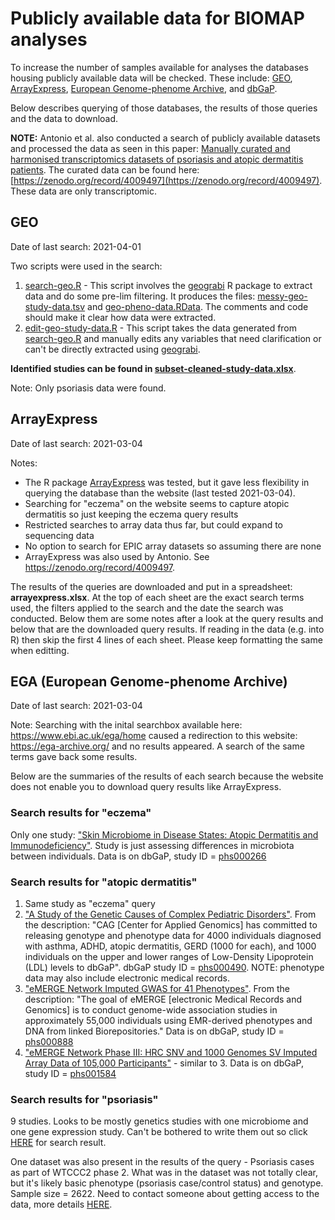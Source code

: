 # Publicly available data for BIOMAP analyses

To increase the number of samples available for analyses the databases housing publicly available data will be checked. These include: [GEO](https://www.ncbi.nlm.nih.gov/geo/), [ArrayExpress](https://www.ebi.ac.uk/arrayexpress/), [European Genome-phenome Archive](https://www.ebi.ac.uk/ega/home), and [dbGaP](https://www.ncbi.nlm.nih.gov/gap/). 

Below describes querying of those databases, the results of those queries and the data to download.

__NOTE:__ Antonio et al. also conducted a search of publicly available datasets and processed the data as seen in this paper: [Manually curated and harmonised transcriptomics datasets of psoriasis and atopic dermatitis patients](https://www.nature.com/articles/s41597-020-00696-8). The curated data can be found here: [https://zenodo.org/record/4009497](https://zenodo.org/record/4009497). These data are only transcriptomic.

## GEO

Date of last search: 2021-04-01

Two scripts were used in the search:
1. [search-geo.R](scripts/search-geo.R) - This script involves the [geograbi](https://github.com/yousefi138/geograbi) R package to extract data and do some pre-lim filtering. It produces the files: [messy-geo-study-data.tsv](data/messy-geo-study-data.tsv) and [geo-pheno-data.RData](data/geo-pheno-data.RData). The comments and code should make it clear how data were extracted.
2. [edit-geo-study-data.R](scripts/edit-geo-study-data.R) - This script takes the data generated from [search-geo.R](scripts/search-geo.R) and manually edits any variables that need clarification or can't be directly extracted using [geograbi](https://github.com/yousefi138/geograbi).

__Identified studies can be found in [subset-cleaned-study-data.xlsx](data/subset-cleaned-study-data.xlsx)__. 

Note: Only psoriasis data were found.

## ArrayExpress

Date of last search: 2021-03-04

Notes: 

* The R package [ArrayExpress](http://www.bioconductor.org/packages/release/bioc/html/ArrayExpress.html) was tested, but it gave less flexibility in querying the database than the website (last tested 2021-03-04).
* Searching for "eczema" on the website seems to capture atopic dermatitis so just keeping the eczema query results
* Restricted searches to array data thus far, but could expand to sequencing data
* No option to search for EPIC array datasets so assuming there are none
* ArrayExpress was also used by Antonio. See https://zenodo.org/record/4009497.

The results of the queries are downloaded and put in a spreadsheet: __arrayexpress.xlsx__. At the top of each sheet are the exact search terms used, the filters applied to the search and the date the search was conducted. Below them are some notes after a look at the query results and below that are the downloaded query results. If reading in the data (e.g. into R) then skip the first 4 lines of each sheet. Please keep formatting the same when editting.

## EGA (European Genome-phenome Archive)

Date of last search: 2021-03-04

Note: Searching with the inital searchbox available here: https://www.ebi.ac.uk/ega/home caused a redirection to this website: https://ega-archive.org/ and no results appeared. A search of the same terms gave back some results.

Below are the summaries of the results of each search because the website does not enable you to download query results like ArrayExpress.

### Search results for "eczema"

Only one study: ["Skin Microbiome in Disease States: Atopic Dermatitis and Immunodeficiency"](https://ega-archive.org/studies/phs000266). Study is just assessing differences in microbiota between individuals. Data is on dbGaP, study ID = [phs000266](https://www.ncbi.nlm.nih.gov/projects/gap/cgi-bin/study.cgi?study_id=phs000266.v4.p1)


### Search results for "atopic dermatitis"

1. Same study as "eczema" query
2. ["A Study of the Genetic Causes of Complex Pediatric Disorders"](https://ega-archive.org/studies/phs000490). From the description: "CAG [Center for Applied Genomics] has committed to releasing genotype and phenotype data for 4000 individuals diagnosed with asthma, ADHD, atopic dermatitis, GERD (1000 for each), and 1000 individuals on the upper and lower ranges of Low-Density Lipoprotein (LDL) levels to dbGaP". dbGaP study ID = [phs000490](https://www.ncbi.nlm.nih.gov/projects/gap/cgi-bin/study.cgi?study_id=phs000490). NOTE: phenotype data may also include electronic medical records.
3. ["eMERGE Network Imputed GWAS for 41 Phenotypes"](https://ega-archive.org/studies/phs000888). From the description: "The goal of eMERGE [electronic Medical Records and Genomics] is to conduct genome-wide association studies in approximately 55,000 individuals using EMR-derived phenotypes and DNA from linked Biorepositories." Data is on dbGaP, study ID = [phs000888](https://www.ncbi.nlm.nih.gov/projects/gap/cgi-bin/study.cgi?study_id=phs000888)
4. ["eMERGE Network Phase III: HRC SNV and 1000 Genomes SV Imputed Array Data of 105,000 Participants"](https://ega-archive.org/studies/phs001584) - similar to 3. Data is on dbGaP, study ID = [phs001584](https://www.ncbi.nlm.nih.gov/projects/gap/cgi-bin/study.cgi?study_id=phs001584)

### Search results for "psoriasis"

9 studies. Looks to be mostly genetics studies with one microbiome and one gene expression study. Can't be bothered to write them out so click [HERE](https://ega-archive.org/search-results.php?query=psoriasis) for search result.

One dataset was also present in the results of the query - Psoriasis cases as part of WTCCC2 phase 2. What was in the dataset was not totally clear, but it's likely basic phenotype (psoriasis case/control status) and genotype. Sample size = 2622. Need to contact someone about getting access to the data, more details [HERE](https://ega-archive.org/datasets/EGAD00010000124).

